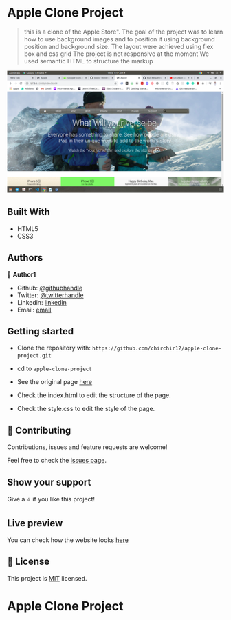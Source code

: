 # Apple Clone Project

> this is a clone of the Apple Store". 
> The goal of the project was to learn how to use background images and to position it using background position and background size.
>The layout were achieved using flex box and css grid
> The project is not responsive at the moment 
> We used semantic HTML to structure the markup 

![screenshot](images/final.png)

## Built With

- HTML5
- CSS3

## Authors

👤 **Author1**

- Github: [@githubhandle](https://github.com/chirchir12 )
- Twitter: [@twitterhandle](https://twitter.com/shadochir )
- Linkedin: [linkedin](https://www.linkedin.com/in/chirma/ )
- Email: [email](chirchir7370@gmail.com)


## Getting started

- Clone the repository with:
    ``` https://github.com/chirchir12/apple-clone-project.git  ```
- cd to ```apple-clone-project```

- See the original page [here](https://web.archive.org/web/20140301004610/http://www.apple.com/)

- Check the index.html to edit the structure of the page.

- Check the style.css to edit the style of the page.

## 🤝 Contributing

Contributions, issues and feature requests are welcome!

Feel free to check the [issues page](issues/).

## Show your support

Give a ⭐️ if you like this project!

## Live preview

You can check how the website looks [here](https://rawcdn.githack.com/chirchir12/apple-clone-project/954db2912ad11ab81de203d38387b2f4018c052f/index.html)
## 📝 License

This project is [MIT](lic.url) licensed.
# Apple Clone Project